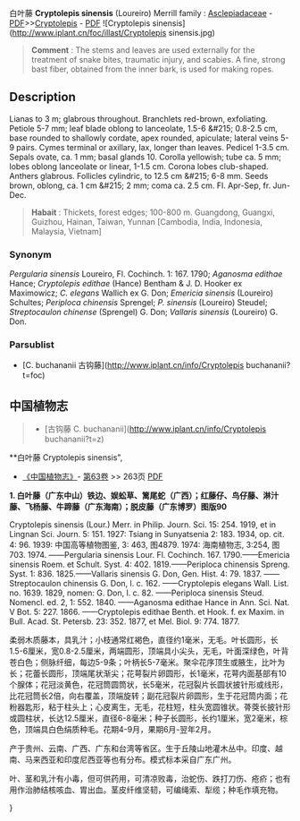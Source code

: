白叶藤 **Cryptolepis sinensis** (Loureiro) Merrill
family : [Asclepiadaceae](http://www.iplant.cn/info/Asclepiadaceae?t=foc) - [PDF](http://www.iplant.cn/foc/pdf/Asclepiadaceae.pdf)>>[Cryptolepis](http://www.iplant.cn/info/Cryptolepis?t=foc) - [PDF](http://www.iplant.cn/foc/pdf/Cryptolepis.pdf)
![Cryptolepis sinensis](http://www.iplant.cn/foc/illast/Cryptolepis sinensis.jpg)


> **Comment** : 
> The stems and leaves are used externally for the treatment of snake bites, traumatic injury, and scabies. A fine, strong bast fiber, obtained from the inner bark, is used for making ropes.

## Description

Lianas to 3 m; glabrous throughout. Branchlets red-brown, exfoliating. Petiole 5-7 mm; leaf blade oblong to lanceolate, 1.5-6 &amp;#215; 0.8-2.5 cm, base rounded to shallowly cordate, apex rounded, apiculate; lateral veins 5-9 pairs. Cymes terminal or axillary, lax, longer than leaves. Pedicel 1-3.5 cm. Sepals ovate, ca. 1 mm; basal glands 10. Corolla yellowish; tube ca. 5 mm; lobes oblong lanceolate or linear, 1-1.5 cm. Corona lobes club-shaped. Anthers glabrous. Follicles cylindric, to 12.5 cm &amp;#215; 6-8 mm. Seeds brown, oblong, ca. 1 cm &amp;#215; 2 mm; coma ca. 2.5 cm. Fl. Apr-Sep, fr. Jun-Dec.


> **Habait** : 
> Thickets, forest edges; 100-800 m. Guangdong, Guangxi, Guizhou, Hainan, Taiwan, Yunnan [Cambodia, India, Indonesia, Malaysia, Vietnam]

### Synonym
*Pergularia sinensis* Loureiro, Fl. Cochinch. 1: 167. 1790; *Aganosma edithae* Hance; *Cryptolepis edithae* (Hance) Bentham & J. D. Hooker ex Maximowicz; *C. elegans* Wallich ex G. Don; *Emericia sinensis* (Loureiro) Schultes; *Periploca chinensis* Sprengel; *P. sinensis* (Loureiro) Steudel; *Streptocaulon chinense* (Sprengel) G. Don; *Vallaris sinensis* (Loureiro) G. Don.

### Parsublist

* [C.  buchananii  古钩藤](http://www.iplant.cn/info/Cryptolepis buchananii?t=foc)

## 中国植物志

> * [古钩藤  C.  buchananii](http://www.iplant.cn/info/Cryptolepis buchananii?t=z)


**白叶藤 Cryptolepis sinensis",

* [《中国植物志》](http://www.iplant.cn/frps)- [第63卷](http://www.iplant.cn/frps/vol/63) >> 263页 [PDF](http://www.iplant.cn/frps/pdf/63/263.pdf)


**1. 白叶藤（广东中山）铁边、娱蚣草、篱尾蛇（广西）；红藤仔、鸟仔藤、淋汁藤、飞杨藤、牛蹄藤（广东海南）；脱皮藤（广东博罗）图版90**

Cryptolepis sinensis (Lour.) Merr. in Philip. Journ. Sci. 15: 254. 1919, et in Lingnan Sci. Journ. 5: 151. 1927: Tsiang in Sunyatsenia 2: 183. 1934, op. cit. 4: 96. 1939: 中国高等植物图鉴, 3: 463, 图4879. 1974: 海南植物志, 3:254, 图703. 1974. ——Pergularia sinensis Lour. Fl. Cochinch. 167. 1790.——Emericia sinensis Roem. et Schult. Syst. 4: 402. 1819.——Periploca chinensis Spreng. Syst. 1: 836. 1825.——Vallaris sinensis G. Don, Gen. Hist. 4: 79. 1837. ——Streptocaulon chinensis G. Don, l. c. 162. ——Cryptolepis elegans Wall. List. no. 1639. 1829, nomen: G. Don, l. c. 82. ——Periploca sinensis Steud. Nomencl. ed. 2, 1: 552. 1840. ——Aganosma edithae Hance in Ann. Sci. Nat. V Bot. 5: 227. 1866. ——Cryptolepis edithae Benth. et Hook. f. ex Maxim. in Bull. Acad. St. Petersb. 23: 352. 1877, et Mel. Biol. 9: 774. 1877.

柔弱木质藤本，具乳汁；小枝通常红褐色，直径约1毫米，无毛。叶长圆形，长1.5-6厘米，宽0.8-2.5厘米，两端圆形，顶端具小尖头，无毛，叶面深绿色，叶背苍白色；侧脉纤细，每边5-9条；叶柄长5-7毫米。聚伞花序顶生或腋生，比叶为长；花蕾长圆形，顶端尾状渐尖；花萼裂片卵圆形，长1毫米，花萼内面基部有10个腺体；花冠淡黄色，花冠筒圆筒状，长5毫米，花冠裂片长圆状披针形或线形，比花冠筒长2倍，向右覆盖，顶端旋转；副花冠裂片卵圆形，生于花冠筒内面；花粉器匙形，粘于柱头上；心皮离生，无毛，花柱短，柱头宽圆锥状。蓇葖长披针形或圆柱状，长达12.5厘米，直径6-8毫米；种子长圆形，长约1厘米，宽2毫米，棕色，顶端具白色绢质种毛。花期4-9月，果期6月-翌年2月。

产于贵州、云南、广西、广东和台湾等省区。生于丘陵山地灌木丛中。印度、越南、马来西亚和印度尼西亚等也有分布。模式标本采自广东广州。

叶、茎和乳汁有小毒，但可供药用，可清凉败毒，治蛇伤、跌打刀伤、疮疥；也有用作治肺结核咳血、胃出血。茎皮纤维坚韧，可编绳索、犁缆；种毛作填充物。

}